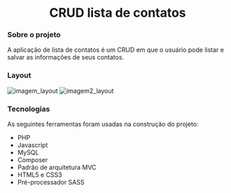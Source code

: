 

<h1  align="center">CRUD lista de contatos</h1>




### Sobre o projeto

<p>A aplicação de lista de contatos é um CRUD em que o usuário pode listar e salvar as informações de seus contatos. </p>

###  Layout
![imagem_layout](https://user-images.githubusercontent.com/65067081/123470012-312bdb80-d5ca-11eb-9db1-df17a54b206a.png)
![imagem2_layout](https://user-images.githubusercontent.com/65067081/123470120-57517b80-d5ca-11eb-97e3-4bf64e8f1708.png)


###  Tecnologias

As seguintes ferramentas foram usadas na construção do projeto:

* PHP
* Javascript
* MySQL
* Composer
* Padrão de arquitetura MVC
* HTML5 e CSS3
* Pré-processador SASS 
